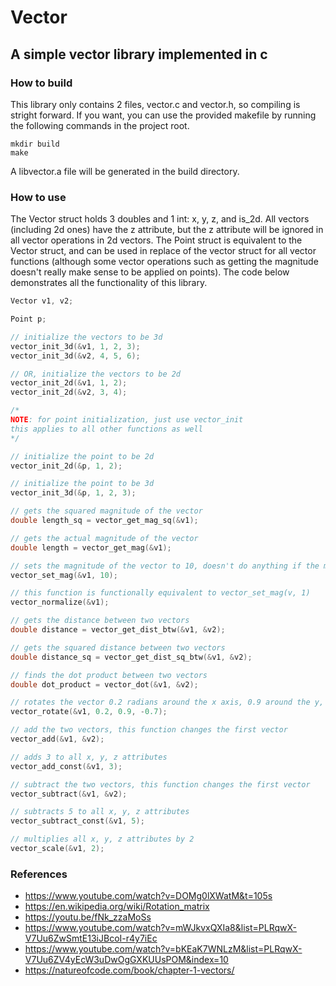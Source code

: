 # Vector
## A simple vector library implemented in c
### How to build
This library only contains 2 files, vector.c and vector.h, so compiling is stright forward. If you want, you can use the provided makefile by running the following commands in the project root.
```
mkdir build
make
```
A libvector.a file will be generated in the build directory.
### How to use
The Vector struct holds 3 doubles and 1 int: x, y, z, and is_2d. All vectors (including 2d ones) have the z attribute, but the z attribute will be ignored in all vector operations in 2d vectors. The Point struct is equivalent to the Vector struct, and can be used in replace of the vector struct for all vector functions (although some vector operations such as getting the magnitude doesn't really make sense to be applied on points). The code below demonstrates all the functionality of this library.
```c
Vector v1, v2;

Point p;

// initialize the vectors to be 3d
vector_init_3d(&v1, 1, 2, 3);
vector_init_3d(&v2, 4, 5, 6);

// OR, initialize the vectors to be 2d
vector_init_2d(&v1, 1, 2);
vector_init_2d(&v2, 3, 4);

/*
NOTE: for point initialization, just use vector_init 
this applies to all other functions as well
*/

// initialize the point to be 2d
vector_init_2d(&p, 1, 2);

// initialize the point to be 3d
vector_init_3d(&p, 1, 2, 3);

// gets the squared magnitude of the vector
double length_sq = vector_get_mag_sq(&v1);

// gets the actual magnitude of the vector
double length = vector_get_mag(&v1);

// sets the magnitude of the vector to 10, doesn't do anything if the magnitude is already 0
vector_set_mag(&v1, 10);

// this function is functionally equivalent to vector_set_mag(v, 1)
vector_normalize(&v1);

// gets the distance between two vectors
double distance = vector_get_dist_btw(&v1, &v2);

// gets the squared distance between two vectors
double distance_sq = vector_get_dist_sq_btw(&v1, &v2);

// finds the dot product between two vectors
double dot_product = vector_dot(&v1, &v2);

// rotates the vector 0.2 radians around the x axis, 0.9 around the y, and -0.7 around the z (+ is anticlockwise, - is clockwise)
vector_rotate(&v1, 0.2, 0.9, -0.7);

// add the two vectors, this function changes the first vector
vector_add(&v1, &v2);

// adds 3 to all x, y, z attributes
vector_add_const(&v1, 3);

// subtract the two vectors, this function changes the first vector
vector_subtract(&v1, &v2);

// subtracts 5 to all x, y, z attributes
vector_subtract_const(&v1, 5);

// multiplies all x, y, z attributes by 2
vector_scale(&v1, 2);
```

### References
* https://www.youtube.com/watch?v=DOMg0lXWatM&t=105s
* https://en.wikipedia.org/wiki/Rotation_matrix
* https://youtu.be/fNk_zzaMoSs
* https://www.youtube.com/watch?v=mWJkvxQXIa8&list=PLRqwX-V7Uu6ZwSmtE13iJBcoI-r4y7iEc
* https://www.youtube.com/watch?v=bKEaK7WNLzM&list=PLRqwX-V7Uu6ZV4yEcW3uDwOgGXKUUsPOM&index=10
* https://natureofcode.com/book/chapter-1-vectors/